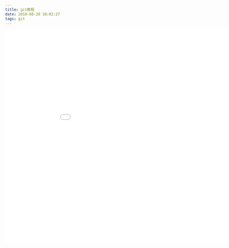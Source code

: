 ```yaml
---
title: git教程
date: 2018-08-28 10:02:27
tags: git
---
```


<iframe src="//slides.com/caihuapeng/deck/embed" width="960" height="700" scrolling="no" frameborder="0" webkitallowfullscreen mozallowfullscreen allowfullscreen></iframe>
